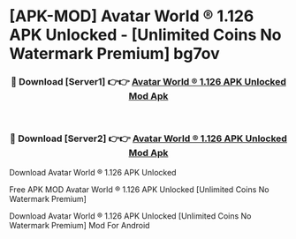 # [APK-MOD] Avatar World ® 1.126 APK Unlocked - [Unlimited Coins No Watermark Premium] bg7ov



<div align="center">
<h3>🔴 Download [Server1] 👉👉 <a href="https://momento.my/?title=Avatar_World_®_1.126_APK_Unlocked">Avatar World ® 1.126 APK Unlocked Mod Apk</a></h3><br>

<h3>🔴 Download [Server2] 👉👉 <a href="https://momento.my/?title=Avatar_World_®_1.126_APK_Unlocked">Avatar World ® 1.126 APK Unlocked Mod Apk</a></h3>
</div>



Download Avatar World ® 1.126 APK Unlocked 

Free APK MOD Avatar World ® 1.126 APK Unlocked [Unlimited Coins No Watermark Premium]

Download Avatar World ® 1.126 APK Unlocked [Unlimited Coins No Watermark Premium] Mod For Android
